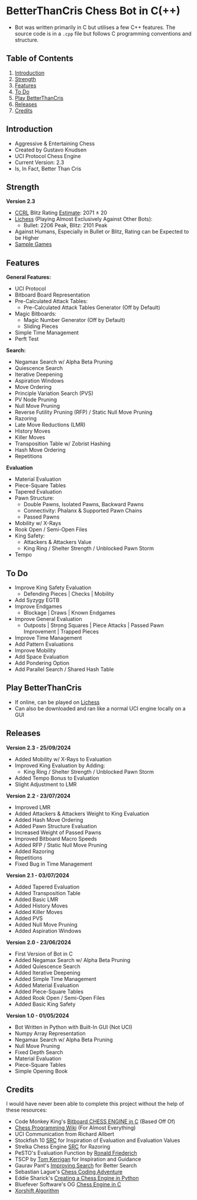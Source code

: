 
# BetterThanCris Chess Bot in C(++)
 - Bot was written primarily in C but utilises a few C++ features. The source code is in a `.cpp` file but follows C programming conventions and structure.
## Table of Contents 
 1. [Introduction](#introduction)
 2. [Strength](#strength)  
 3. [Features](#features)
 4. [To Do](#to-do)  
 5. [Play BetterThanCris](#play-betterthancris)
 6. [Releases](#releases) 
 7. [Credits](#credits)
## Introduction
 - Aggressive & Entertaining Chess
 - Created by Gustavo Knudsen
 - UCI Protocol Chess Engine
 - Current Version: 2.3
 - Is, In Fact, Better Than Cris
## Strength
**Version 2.3**
- [CCRL](https://www.computerchess.org.uk/ccrl/404/) Blitz Rating [Estimate](https://docs.google.com/spreadsheets/d/1t2gDEfoMDtqAA5uL9U_GPA9CijjlMrVK4AR4DiAqqGU/edit?usp=sharing): 2071 ± 20
- [Lichess](https://lichess.org/@/BetterThanCris) (Playing Almost Exclusively Against Other Bots):
	- Bullet: 2206 Peak, Blitz: 2101 Peak
- Against Humans, Especially in Bullet or Blitz, Rating can be Expected to be Higher
- [Sample Games](https://www.chess.com/c/2j3KdGsGr)
## Features
 **General Features:**
 - UCI Protocol
 - Bitboard Board Representation
 - Pre-Calculated Attack Tables:
	 - Pre-Calculated Attack Tables Generator (Off by Default)
 - Magic Bitboards:
	 - Magic Number Generator (Off by Default)
	 - Sliding Pieces
- Simple Time Management
- Perft Test
	 
 **Search:**
 - Negamax Search w/ Alpha Beta Pruning
 - Quiescence Search
 - Iterative Deepening
 - Aspiration Windows
 - Move Ordering
 - Principle Variation Search (PVS)
 - PV Node Pruning
 - Null Move Pruning
 - Reverse Futility Pruning (RFP) / Static Null Move Pruning
 - Razoring
 - Late Move Reductions (LMR)
 - History Moves
 - Killer Moves
 - Transposition Table w/ Zobrist Hashing
 - Hash Move Ordering
 - Repetitions

**Evaluation**
- Material Evaluation
- Piece-Square Tables
- Tapered Evaluation
- Pawn Structure:
	- Double Pawns, Isolated Pawns, Backward Pawns
	- Connectivity: Phalanx & Supported Pawn Chains
	- Passed Pawns
- Mobility w/ X-Rays
- Rook Open / Semi-Open Files
- King Safety:
	- Attackers & Attackers Value
	- King Ring / Shelter Strength / Unblocked Pawn Storm
- Tempo

## To Do
- Improve King Safety Evaluation
	- Defending Pieces | Checks | Mobility
- Add Syzygy EGTB
- Improve Endgames
	- Blockage | Draws | Known Endgames
- Improve General Evaluation
	- Outposts | Strong Squares | Piece Attacks | Passed Pawn Improvement | Trapped Pieces
- Improve Time Management
- Add Pattern Evaluations
- Improve Mobility
- Add Space Evaluation
- Add Pondering Option
- Add Parallel Search / Shared Hash Table

 
## Play BetterThanCris
 - If online, can be played on  [Lichess](https://lichess.org/@/BetterThanCris) 
 - Can also be downloaded and ran like a normal UCI engine locally on a GUI
## Releases
**Version 2.3 - 25/09/2024**
- Added Mobility w/ X-Rays to Evaluation
- Improved King Evaluation by Adding:
	- King Ring / Shelter Strength / Unblocked Pawn Storm
- Added Tempo Bonus to Evaluation
- Slight Adjustment to LMR

**Version 2.2 - 23/07/2024**
- Improved LMR
- Added Attackers & Attackers Weight to King Evaluation
- Added Hash Move Ordering
- Added Pawn Structure Evaluation
- Increased Weight of Passed Pawns
- Improved Bitboard Macro Speeds
- Added RFP / Static Null Move Pruning
- Added Razoring
- Repetitions
- Fixed Bug in Time Management

**Version 2.1 - 03/07/2024**
- Added Tapered Evaluation
- Added Transposition Table
- Added Basic LMR
- Added History Moves
- Added Killer Moves
- Added PVS
- Added Null Move Pruning
- Added Aspiration Windows

**Version 2.0 - 23/06/2024**
- First Version of Bot in C
- Added Negamax Search w/ Alpha Beta Pruning
- Added Quiescence Search
- Added Iterative Deepening
- Added Simple Time Management
- Added Material Evaluation
- Added Piece-Square Tables
- Added Rook Open / Semi-Open Files
- Added Basic King Safety

**Version 1.0 - 01/05/2024**
- Bot Written in Python with Built-In GUI (Not UCI)
- Numpy Array Representation
- Negamax Search w/ Alpha Beta Pruning
- Null Move Pruning
- Fixed Depth Search
- Material Evaluation
- Piece-Square Tables
- Simple Opening Book


 ## Credits
 I would have never been able to complete this project without the help of these resources:
 - Code Monkey King's [Bitboard CHESS ENGINE in C](https://www.youtube.com/playlist?list=PLmN0neTso3Jxh8ZIylk74JpwfiWNI76Cs) (Based Off Of)
 - [Chess Programming Wiki](https://www.chessprogramming.org/Main_Page) (For Almost Everything)
 - UCI Communication from Richard Allbert
 - Stockfish 10 [SRC](https://github.com/mcostalba/Stockfish/tree/master) for Inspiration of Evaluation and Evaluation Values
 - Strelka Chess Engine [SRC](https://github.com/FireFather/strelka) for Razoring
 - PeSTO's Evaluation Function by [Ronald Friederich](https://www.chessprogramming.org/Ronald_Friederich "Ronald Friederich")
 - TSCP by [Tom Kerrigan](https://www.chessprogramming.org/Tom_Kerrigan "Tom Kerrigan") for Inspiration and Guidance
 - Gaurav Pant's [Improving Search](https://www.youtube.com/watch?v=mVdh5z0jtAo&t=3993s&ab_channel=GauravPant) for Better Search
 - Sebastian Lague's [Chess Coding Adventure](https://youtube.com/playlist?list=PLFt_AvWsXl0cvHyu32ajwh2qU1i6hl77c&si=CyULwCJeNlQHIrk6)
 - Eddie Sharick's [Creating a Chess Engine in Python](https://youtube.com/playlist?list=PLBwF487qi8MGU81nDGaeNE1EnNEPYWKY_&si=q9vOJjGycpV9yHHK)
 - Bluefever Software's OG [Chess Engine in C](https://youtube.com/playlist?list=PLZ1QII7yudbc-Ky058TEaOstZHVbT-2hg&si=KjBemyRplDQps77r)
 - [Xorshift Algorithm](https://en.wikipedia.org/wiki/Xorshift)
